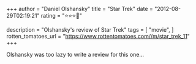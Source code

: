 +++
author = "Daniel Olshansky"
title = "Star Trek"
date = "2012-08-29T02:19:21"
rating = "⭐⭐⭐🌟"

description = "Olshansky's review of Star Trek"
tags = [
    "movie",
]
rotten_tomatoes_url = "https://www.rottentomatoes.com//m/star_trek_11"
+++

Olshansky was too lazy to write a review for this one...
